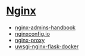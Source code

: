 # [Nginx](https://github.com/nginx/nginx)

- [nginx-admins-handbook](https://github.com/trimstray/nginx-admins-handbook)
- [nginxconfig.io](https://github.com/digitalocean/nginxconfig.io)
- [nginx-proxy](https://github.com/jwilder/nginx-proxy)
- [uwsgi-nginx-flask-docker](https://github.com/tiangolo/uwsgi-nginx-flask-docker)
